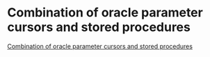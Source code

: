 # Combination of oracle parameter cursors and stored procedures
[Combination of oracle parameter cursors and stored procedures](https://aiwithcloud.com/2022/09/19/combination_of_oracle_parameter_cursors_and_stored_procedures/)